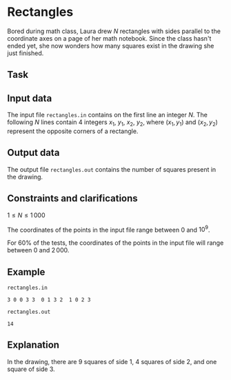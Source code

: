 # Rectangles

Bored during math class, Laura drew $N$ rectangles with sides parallel to the coordinate axes on a page of her math notebook. Since the class hasn't ended yet, she now wonders how many squares exist in the drawing she just finished.

## Task

## Input data

The input file `rectangles.in` contains on the first line an integer $N$. The following $N$ lines contain 4 integers $x_1$, $y_1$, $x_2$, $y_2$, where $(x_1, y_1)$ and $(x_2, y_2)$ represent the opposite corners of a rectangle.

## Output data

The output file `rectangles.out` contains the number of squares present in the drawing.

## Constraints and clarifications

$1 \leq N \leq 1\,000$

The coordinates of the points in the input file range between $0$ and $10^9$.

For $60\%$ of the tests, the coordinates of the points in the input file will range between $0$ and $2\,000$.

## Example

`rectangles.in`

`
3
0 0 3 3 
0 1 3 2 
1 0 2 3 
`

`rectangles.out`

`
14
`

## Explanation

In the drawing, there are $9$ squares of side $1$, $4$ squares of side $2$, and one square of side $3$.